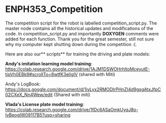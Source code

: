 # ENPH353_Competition

The competition script for the robot is labelled competition_script.py.  The master node contains all the historical updates and modifications of the code.  In competition_script.py and importantly **DOXYGEN** comments were added for each function.  Thank you for the great semester, still not sure why my computer kept shutting down during the competition :(.

Here are also our** scripts** for training the driving and plate models:

**Andy's imitation learning model training**:  https://colab.research.google.com/drive/1AJM1DSWOHrhltoMceyutE-tipVh0EBk9#scrollTo=8wtfK3eligIV
(shared with Miti)

Andy's LogBook: https://docs.google.com/document/d/1ivLyx2RMODlrPHnZI4d9gsgAtxJfpC02CXeX_Nn4Wew/edit
(Shared with miti)


**Vlada's License plate model training**: https://colab.research.google.com/drive/1fDc6ASaOmkUyqJ8o-IvBeogIW09117B5?usp=sharing 
